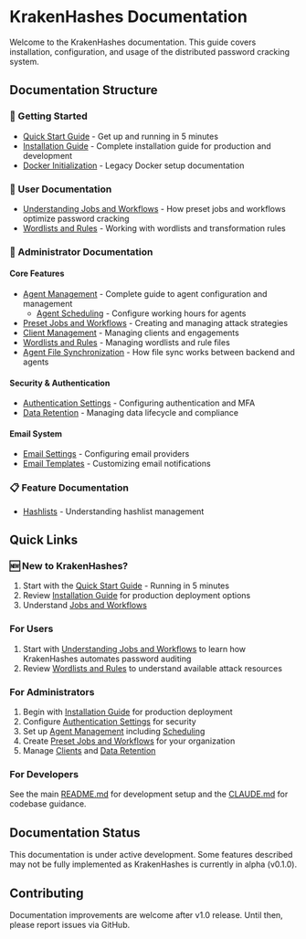 # KrakenHashes Documentation

Welcome to the KrakenHashes documentation. This guide covers installation, configuration, and usage of the distributed password cracking system.

## Documentation Structure

### 🚀 Getting Started
- [Quick Start Guide](quick-start.md) - Get up and running in 5 minutes
- [Installation Guide](installation.md) - Complete installation guide for production and development
- [Docker Initialization](docker/initialization.md) - Legacy Docker setup documentation

### 👤 User Documentation
- [Understanding Jobs and Workflows](user/understanding_jobs_and_workflows.md) - How preset jobs and workflows optimize password cracking
- [Wordlists and Rules](user/wordlists_and_rules.md) - Working with wordlists and transformation rules

### 🔧 Administrator Documentation

#### Core Features
- [Agent Management](agents/) - Complete guide to agent configuration and management
  - [Agent Scheduling](agents/scheduling.md) - Configure working hours for agents
- [Preset Jobs and Workflows](admin/preset_jobs_and_workflows.md) - Creating and managing attack strategies
- [Client Management](admin/client-management.md) - Managing clients and engagements
- [Wordlists and Rules](admin/wordlists_and_rules.md) - Managing wordlists and rule files
- [Agent File Synchronization](admin/agent_file_sync.md) - How file sync works between backend and agents

#### Security & Authentication
- [Authentication Settings](admin/authentication_settings.md) - Configuring authentication and MFA
- [Data Retention](admin/data-retention.md) - Managing data lifecycle and compliance

#### Email System
- [Email Settings](admin/email/email_settings.md) - Configuring email providers
- [Email Templates](admin/email/email_templates.md) - Customizing email notifications

### 📋 Feature Documentation
- [Hashlists](features/hashlists.md) - Understanding hashlist management

## Quick Links

### 🆕 New to KrakenHashes?
1. Start with the [Quick Start Guide](quick-start.md) - Running in 5 minutes
2. Review [Installation Guide](installation.md) for production deployment options
3. Understand [Jobs and Workflows](user/understanding_jobs_and_workflows.md)

### For Users
1. Start with [Understanding Jobs and Workflows](user/understanding_jobs_and_workflows.md) to learn how KrakenHashes automates password auditing
2. Review [Wordlists and Rules](user/wordlists_and_rules.md) to understand available attack resources

### For Administrators
1. Begin with [Installation Guide](installation.md) for production deployment
2. Configure [Authentication Settings](admin/authentication_settings.md) for security
3. Set up [Agent Management](agents/) including [Scheduling](agents/scheduling.md)
4. Create [Preset Jobs and Workflows](admin/preset_jobs_and_workflows.md) for your organization
5. Manage [Clients](admin/client-management.md) and [Data Retention](admin/data-retention.md)

### For Developers
See the main [README.md](../README.md) for development setup and the [CLAUDE.md](../CLAUDE.md) for codebase guidance.

## Documentation Status

This documentation is under active development. Some features described may not be fully implemented as KrakenHashes is currently in alpha (v0.1.0).

## Contributing

Documentation improvements are welcome after v1.0 release. Until then, please report issues via GitHub.